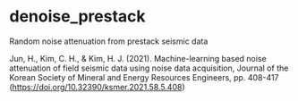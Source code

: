 # denoise_prestack

Random noise attenuation from prestack seismic data

Jun, H., Kim, C. H., & Kim, H. J. (2021). Machine-learning based noise attenuation of field seismic data using noise data acquisition, Journal of the Korean Society of Mineral and Energy Resources Engineers, pp. 408-417 (https://doi.org/10.32390/ksmer.2021.58.5.408)
